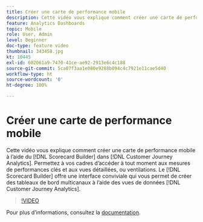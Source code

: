```yaml
---
title: Créer une carte de performance mobile
description: Cette vidéo vous explique comment créer une carte de performance mobile à l’aide du créateur de cartes de performance dans Customer Journey Analytics. Permettez à vos cadres d’accéder à tout moment aux mesures de performances clés et aux vues détaillées, ou ventilations. Le créateur de cartes de performance offre une interface conviviale qui vous permet de créer des tableaux de bord multicanaux à l’aide des vues de données Customer Journey Analytics.
feature: Analytics Dashboards
topic: Mobile
role: User, Admin
level: Beginner
doc-type: feature video
thumbnail: 343458.jpg
kt: 10445
exl-id: 602061a9-7470-41ce-ae92-2913e6c4c188
source-git-commit: 5ca07f3aa1e080e9288b094c4c7921e11cae5d40
workflow-type: ht
source-wordcount: '0'
ht-degree: 100%

---
```


# Créer une carte de performance mobile

Cette vidéo vous explique comment créer une carte de performance mobile à l’aide du [!DNL Scorecard Builder] dans [!DNL Customer Journey Analytics]. Permettez à vos cadres d’accéder à tout moment aux mesures de performances clés et aux vues détaillées, ou ventilations. Le [!DNL Scorecard Builder] offre une interface conviviale qui vous permet de créer des tableaux de bord multicanaux à l’aide des vues de données [!DNL Customer Journey Analytics].

>[!VIDEO](https://video.tv.adobe.com/v/343458/?quality=12&learn=on)

Pour plus dʼinformations, consultez la [documentation](https://experienceleague.adobe.com/docs/analytics-platform/using/cja-dashboards/create-scorecard.html?lang=fr).